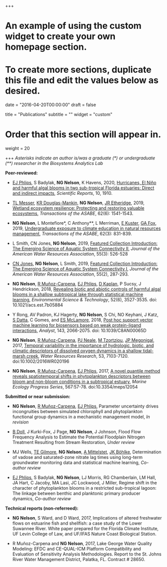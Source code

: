 +++
# An example of using the custom widget to create your own homepage section.
# To create more sections, duplicate this file and edit the values below as desired.

date = "2016-04-20T00:00:00"
draft = false

title = "Publications"
subtitle = ""
widget = "custom"

# Order that this section will appear in.
weight = 20

+++
*Asterisks indicate an author is/was a graduate (&#42;) or undergraduate (&#42;&#42;) researcher in the Biosystems Analytics Lab*  

**Peer-reviewed:**  

- [EJ Phlips](http://plants.ifas.ufl.edu/associated-personnel/edward-phlips/), S Badylak, **NG Nelson**, K Havens, 2020, [Hurricanes, El Niño and harmful algal blooms in two sub-tropical Florida estuaries: Direct and indirect impacts](https://www.nature.com/articles/s41598-020-58771-4), *Scientific Reports*, 10, 1910.

- [TL Messer](https://engineering.unl.edu/messerresearch/), [KR Douglas-Mankin](https://www.usgs.gov/staff-profiles/kyle-r-douglas-mankin?qt-staff_profile_science_products=0#qt-staff_profile_science_products), **NG Nelson**, [JR Etheridge](https://etheridgelab.weebly.com/), 2019, [Wetland ecosystem resilience: Protecting and restoring valuable ecosystems](https://elibrary.asabe.org/abstract.asp?aid=50870), *Transactions of the ASABE*, 62(6): 1541-1543.  

- **NG Nelson**, L Montefiore&#42;, C Anthony&#42;&#42;, L Merriman, [E Kuster](http://www.southcentralclimate.org/index.php/pages/person/emma_kuster), [GA Fox](https://www.bae.ncsu.edu/people/gafox2), 2019, [Undergraduate exposure to climate education in natural resources management](https://elibrary.asabe.org/abstract.asp?aid=50209), *Transactions of the ASABE*, 62(3): 831-839.

- L Smith, CN Jones, **NG Nelson**, 2019, [Featured Collection Introduction: The Emerging Science of Aquatic System Connectivity II](https://onlinelibrary.wiley.com/doi/full/10.1111/1752-1688.12760), *Journal of the American Water Resources Association*, 55(3): 526-528

- [CN Jones](https://www.floodhydrology.com/), **NG Nelson**, L Smith, 2019, [Featured Collection Introduction: The Emerging Science of Aquatic System Connectivity I](https://onlinelibrary.wiley.com/doi/full/10.1111/1752-1688.12739), *Journal of the American Water Resources Association*, 55(2), 287-293. 

- **NG Nelson**, [R Muñoz-Carpena](http://abe.ufl.edu/carpena/index.shtml), [EJ Phlips](http://plants.ifas.ufl.edu/associated-personnel/edward-phlips/), [D Kaplan](https://www.watershedecology.org/), P Sucsy, J Hendrickson, 2018, [Revealing biotic and abiotic controls of harmful algal blooms in a shallow subtropical lake through statistical machine learning](https://pubs.acs.org/doi/10.1021/acs.est.7b05884), *Environmental Science & Technology*, 52(6), 3527-3535. doi: 10.1021/acs.est.7b05884

- Y Rong, AV Padron, KJ Hagerty, **NG Nelson**, S Chi, NO Keyhani, J Katz, [S Datta](https://autoid.mit.edu/shoumen-datta), C Gomes, and [ES McLamore](https://emclamor.wixsite.com/mclamorelab), 2018, [Post hoc support vector machine learning for biosensors based on weak protein-ligand interactions](http://pubs.rsc.org/en/Content/ArticleLanding/2018/AN/C8AN00065D#!divAbstract), *Analyst*, 143, 2066-2075. doi: 10.1039/C8AN00065D

- **NG Nelson**, [R Muñoz-Carpena](http://abe.ufl.edu/carpena/index.shtml), [PJ Neale](https://serc.si.edu/users/patrick-neale/nealep6122002), [M Tzortziou](https://www.mariatzortziou.com/), [JP Megonigal](https://serc.si.edu/users/patrick-megonigal/megonigalp6122002), 2017, [Temporal variability in the importance of hydrologic, biotic, and climatic descriptors of dissolved oxygen dynamics in a shallow tidal-marsh creek](http://onlinelibrary.wiley.com/doi/10.1002/2016WR020196/abstract), *Water Resources Research*, 53, 7103-7120. doi:10.1002/2016WR020196    

- **NG Nelson**, [R Muñoz-Carpena](http://abe.ufl.edu/carpena/index.shtml), [EJ Phlips](http://plants.ifas.ufl.edu/associated-personnel/edward-phlips/), 2017, [A novel quantile method reveals spatiotemporal shifts in phytoplankton descriptors between bloom and non-bloom conditions in a subtropical estuary](http://www.int-res.com/abstracts/meps/v567/p57-78/), *Marine Ecology Progress Series*, 567:57-78. doi:10.3354/meps12054  

**Submitted or near submission:**

- **NG Nelson**, [R Muñoz-Carpena](http://abe.ufl.edu/carpena/index.shtml), [EJ Phlips](http://plants.ifas.ufl.edu/associated-personnel/edward-phlips/), Parameter uncertainty drives incongruities between simulated chlorophyll and phytoplankton functional group dynamics in a mechanistic management model, *In revision*    

- [B Doll](https://www.bae.ncsu.edu/people/bdoll/), J Kurki-Fox, J Page, **NG Nelson**, J Johnson, Flood Flow Frequency Analysis to Estimate the Potential Floodplain Nitrogen Treatment Resulting from Stream Restoration, *Under review*

- MJ Wells, [TE Gilmore](https://engineering.unl.edu/bse/faculty/troy-gilmore/), **NG Nelson**, [A Mittelstet](https://engineering.unl.edu/bse/faculty/aaron-mittelstet/), [JK Böhlke](https://www.usgs.gov/staff-profiles/john-karl-bohlke?qt-staff_profile_science_products=3#qt-staff_profile_science_products), Determination of vadose and saturated-zone nitrate lag times using long-term groundwater monitoring data and statistical machine learning, *Co-author review*

- [EJ Phlips](http://plants.ifas.ufl.edu/associated-personnel/edward-phlips/), S Badylak, **NG Nelson**, LJ Morris, RG Chamberlain, LM Hall, JA Hart, C Jacoby, MA Lasi, JC Lockwood, J Miller, Regime shift in the character of phytoplankton blooms in a restricted sub-tropical lagoon: The linkage between benthic and planktonic primary producer dynamics, *Co-author review*  

**Technical reports (non-referreed):**  

- **NG Nelson**, S Ward, and D Ward, 2017, Implications of altered freshwater flows on estuarine fish and shellfish: a case study of the Lower Suwannee River. White paper prepared for the Florida Climate Institute, UF Levin College of Law, and UF/IFAS Nature Coast Biological Station.  

- R Muñoz-Carpena and **NG Nelson**, 2017, Lake George Water Quality Modeling: EFDC and CE-QUAL-ICM Platform Compatibility and Evaluation of Sensitivity Analysis Methodologies. Report to the St. Johns River Water Management District, Palatka, FL. Contract # 28650.


